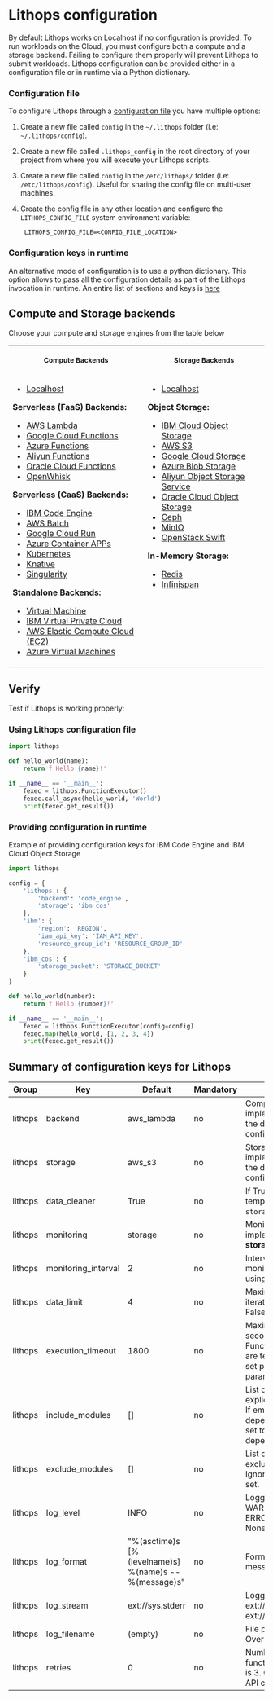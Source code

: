 # Lithops configuration

By default Lithops works on Localhost if no configuration is provided. To run workloads on the Cloud, you must configure both a compute and a storage backend. Failing to configure them properly will prevent Lithops to submit workloads. Lithops configuration can be provided either in a configuration file or in runtime via a Python dictionary. 

### Configuration file

To configure Lithops through a [configuration file](config_template.yaml) you have multiple options:

1. Create a new file called `config` in the `~/.lithops` folder (i.e: `~/.lithops/config`).

2. Create a new file called `.lithops_config` in the root directory of your project from where you will execute your Lithops scripts.

3. Create a new file called `config` in the `/etc/lithops/` folder (i.e: `/etc/lithops/config`). Useful for sharing the config file on multi-user machines.

4. Create the config file in any other location and configure the `LITHOPS_CONFIG_FILE` system environment variable:

	 	LITHOPS_CONFIG_FILE=<CONFIG_FILE_LOCATION>
    
### Configuration keys in runtime

An alternative mode of configuration is to use a python dictionary. This option allows to pass all the configuration details as part of the Lithops invocation in runtime. An entire list of sections and keys is [here](config_template.yaml)

## Compute and Storage backends
Choose your compute and storage engines from the table below

<table>
<tr>
<th align="center">
<p> 
<small>
Compute Backends
</small>
</p>
</th>
	
<th align="center">
<p> 
<small>
Storage Backends
</small>
</p>
</th>
</tr>

<tr>
<td valign="top">

- [Localhost](../docs/source/compute_config/localhost.md)

<b>Serverless (FaaS) Backends:</b>
- [AWS Lambda](../docs/source/compute_config/aws_lambda.md)
- [Google Cloud Functions](../docs/source/compute_config/gcp_functions.md)
- [Azure Functions](../docs/source/compute_config/azure_functions.md)
- [Aliyun Functions](../docs/source/compute_config/aliyun_functions.md)
- [Oracle Cloud Functions](../docs/source/compute_config/oracle_functions.md)
- [OpenWhisk](../docs/source/compute_config/openwhisk.md)

<b>Serverless (CaaS) Backends:</b>
- [IBM Code Engine](../docs/source/compute_config/code_engine.md)
- [AWS Batch](../docs/source/compute_config/aws_batch.md)
- [Google Cloud Run](../docs/source/compute_config/gcp_cloudrun.md)
- [Azure Container APPs](../docs/source/compute_config/azure_containers.md)
- [Kubernetes](../docs/source/compute_config/kubernetes.md)
- [Knative](../docs/source/compute_config/knative.md)
- [Singularity](../docs/source/compute_config/singularity.md)

<b>Standalone Backends:</b>
- [Virtual Machine](../docs/source/compute_config/vm.md)
- [IBM Virtual Private Cloud](../docs/source/compute_config/ibm_vpc.md)
- [AWS Elastic Compute Cloud (EC2)](../docs/source/compute_config/aws_ec2.md)
- [Azure Virtual Machines](../docs/source/compute_config/azure_vms.md)

</td>
<td valign="top">

- [Localhost](../docs/source/compute_config/localhost.md)
	</p>
<b>Object Storage:</b>
- [IBM Cloud Object Storage](../docs/source/storage_config/ibm_cos.md)
- [AWS S3](../docs/source/storage_config/aws_s3.md)
- [Google Cloud Storage](../docs/source/storage_config/gcp_storage.md)
- [Azure Blob Storage](../docs/source/storage_config/azure_blob.md)
- [Aliyun Object Storage Service](../docs/source/storage_config/aliyun_oss.md)
- [Oracle Cloud Object Storage](../docs/source/storage_config/oracle_oss.md)
- [Ceph](../docs/source/storage_config/ceph.md)
- [MinIO](../docs/source/storage_config/minio.md)
- [OpenStack Swift](../docs/source/storage_config/swift.md)
	</p>
<b>In-Memory Storage:</b>
- [Redis](../docs/source/storage_config/redis.md)
- [Infinispan](../docs/source/storage_config/infinispan.md)

</td>
</tr>
</table>

## Verify

Test if Lithops is working properly:

### Using Lithops configuration file

```python
import lithops

def hello_world(name):
    return f'Hello {name}!'

if __name__ == '__main__':
    fexec = lithops.FunctionExecutor()
    fexec.call_async(hello_world, 'World')
    print(fexec.get_result())
```

### Providing configuration in runtime
Example of providing configuration keys for IBM Code Engine and IBM Cloud Object Storage

```python
import lithops

config = {
    'lithops': {
        'backend': 'code_engine',
        'storage': 'ibm_cos'
    },
    'ibm': {
        'region': 'REGION',
        'iam_api_key': 'IAM_API_KEY',
        'resource_group_id': 'RESOURCE_GROUP_ID'
    },
    'ibm_cos': {
        'storage_bucket': 'STORAGE_BUCKET'
    }
}

def hello_world(number):
    return f'Hello {number}!'

if __name__ == '__main__':
    fexec = lithops.FunctionExecutor(config=config)
    fexec.map(hello_world, [1, 2, 3, 4])
    print(fexec.get_result())
```

## Summary of configuration keys for Lithops

| Group   | Key                 | Default      | Mandatory | Additional info                                                                                     |
|---------|---------------------|--------------|-----------|--------------------------------------------------------------------------------------------------|
| lithops | backend             | aws_lambda   | no        | Compute backend implementation. `localhost` is the default if no config or config file is provided. |
| lithops | storage             | aws_s3       | no        | Storage backend implementation. `localhost` is the default if no config or config file is provided. |
| lithops | data_cleaner        | True         | no        | If True, automatically deletes temporary data written to `storage_bucket/lithops.jobs`.          |
| lithops | monitoring          | storage      | no        | Monitoring system implementation. Options: **storage** or **rabbitmq**.                           |
| lithops | monitoring_interval | 2            | no        | Interval in seconds for monitoring checks when using **storage** monitoring.                      |
| lithops | data_limit          | 4            | no        | Maximum size (in MB) for iterator data chunks. Set to False for unlimited size.                   |
| lithops | execution_timeout   | 1800         | no        | Maximum execution time in seconds for functions. Functions exceeding this time are terminated. Can also be set per call via the `timeout` parameter. |
| lithops | include_modules     | []           | no        | List of dependencies to explicitly include for pickling. If empty, all required dependencies are included. If set to None, no dependencies are included. |
| lithops | exclude_modules     | []           | no        | List of dependencies to exclude from pickling. Ignored if `include_modules` is set.              |
| lithops | log_level           | INFO         | no        | Logging level. Options: WARNING, INFO, DEBUG, ERROR, CRITICAL. Set to None to disable logging.    |
| lithops | log_format          | "%(asctime)s [%(levelname)s] %(name)s -- %(message)s" | no | Format string for log messages.                                                                    |
| lithops | log_stream          | ext://sys.stderr | no     | Logging output stream, e.g., ext://sys.stderr or ext://sys.stdout.                                |
| lithops | log_filename        | (empty)      | no        | File path for logging output. Overrides `log_stream` if set.                                     |
| lithops | retries             | 0            | no        | Number of retries for failed function invocations. Default is 3. Can be overridden per API call. |
